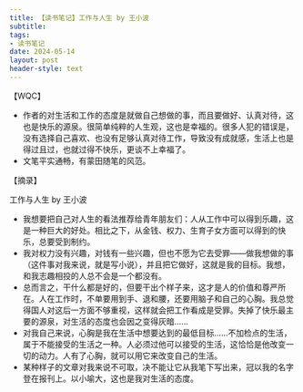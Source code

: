 ```yaml
---
title: 【读书笔记】工作与人生 by 王小波
subtitle: 
tags: 
- 读书笔记
date: 2024-05-14
layout: post
header-style: text
---
```


【WQC】
- 作者的对生活和工作的态度是就做自己想做的事，而且要做好、认真对待，这也是快乐的源泉。很简单纯粹的人生观，这也是幸福的。很多人犯的错误是，没有选择自己喜欢、也没有足够认真对待工作，导致没有成就感，生活上也是得过且过，也就过得不快乐，更谈不上幸福了。
- 文笔平实通畅，有蒙田随笔的风范。

【摘录】

工作与人生 by 王小波

- 我想要把自己对人生的看法推荐给青年朋友们：人从工作中可以得到乐趣，这是一种巨大的好处。相比之下，从金钱、权力、生育子女方面可以得到的快乐，总要受到制约。
- 我对权力没有兴趣，对钱有一些兴趣，但也不愿为它去受罪——做我想做的事（这件事对我来说，就是写小说），并且把它做好，这就是我的目标。我想，和我志趣相投的人总不会是一个都没有。
- 总而言之，干什么都是好的，但要干出个样子来，这才是人的价值和尊严所在。人在工作时，不单要用到手、退和腰，还要用脑子和自己的心胸。我总觉得国人对这后一方面不够重视，这样就会把工作看成是受罪。失掉了快乐最主要的源泉，对生活的态度也会因之变得灰暗……
- 对我自己来说，心胸是我在生活中想要达到的最低目标……不加检点的生活，属于不能接受的生活之一种。人必须过他可以接受的生活，这恰恰是他改变一切的动力。人有了心胸，就可以用它来改变自己的生活。
- 某种样子的文章对我来说不可取，决不能让它从我笔下写出来，冠以我的名字登在报刊上。以小喻大，这也是我对生活的态度。